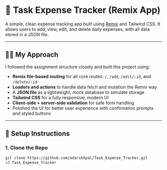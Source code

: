 # 💸 Task Expense Tracker (Remix App)

A simple, clean expense tracking app built using [Remix](https://remix.run/) and Tailwind CSS. It allows users to add, view, edit, and delete daily expenses, with all data stored in a JSON file.

---

## 🧑‍💻 My Approach

I followed the assignment structure closely and built this project using:

- **Remix file-based routing** for all core routes: `/`, `/add`, `/edit/:id`, and `/delete/:id`
- **Loaders and actions** to handle data fetch and mutation the Remix way
- A **JSON file** as a lightweight, mock database to simulate storage
- **Tailwind CSS** for a fully responsive, modern UI
- **Client-side + server-side validation** for safe form handling
- Polished the UI for better user experience with confirmation prompts and styled buttons

---

## 🚀 Setup Instructions

### 1. Clone the Repo

```bash
git clone https://github.com/adarshXpal/Task_Expense_Tracker.git
cd Task_Expense_Tracker
